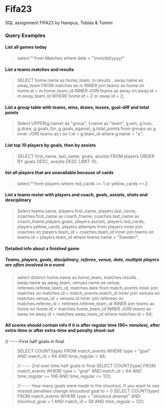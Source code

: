 # Fifa23

SQL assignment FIFA23 by Hampus, Tobias &amp; Tommi

### Query Examples

#### List all games today

> select \* from Matches
> where date = "(mm/dd/yyyy)"

#### List a teams matches and results

> SELECT home.name as home_team, m.results , away.name as away_team
> FROM matches as m
> INNER join teams as home
> on home.id = m.home_team_id
> INNER JOIN teams as away
> on away.id = m.away_team_id
> WHERE home.id = 2 or away.id = 2;

#### List a group table with teams, wins, draws, losses, goal-diff and total points

> Select UPPER(g.name) as "group", t.name as "team", g.win, g.loss, g.draw, g.goals_for, g.goals_against, g.total_points from groups as g
> inner JOIN teams as t
> on t.id = g.team_id
> where g.name = "a";

#### List top 10 players by goals, then by assists

> SELECT first_name, last_name, goals, assists
> FROM players
> ORDER BY goals DESC, assists DESC
> LIMIT 10;

#### list all players that are unavailable because of cards

> select \* from players
> where red_cards >= 1 or yellow_cards >=2;

#### List a teams roster with players and coach, goals, assists, shots and desciplinary

> Select teams.name, players.first_name, players.last_name, coaches.first_name as coach_fname, coaches.last_name as coach_lname,players.goals, players.assists, players.red_cards, players.yellow_cards, players.attempts from players
> inner join coaches
> on players.team_id = coaches.team_id
> inner join teams
> on teams.id = players.team_id
> where teams.name = "Sweden";

#### Detailed info about a finished game

##### Teams, players, goals, disciplinary, referee, venue, date, multiple players are often involved in a event

> select distinct home.name as home_team, matches.results , away.name as away_team, venues.name as venue, referees.referee_team_id, matches.date from match_events
> inner join matches
> on matches.id = match_events.match_id
> inner join venues
> on matches.venue_id = venues.id
> inner join referees
> on matches.referee_id = referees.referee_team_id
> INNER join teams as home
> on home.id = matches.home_team_id
> INNER JOIN teams as away
> on away.id = matches.away_team_id
> where matches.id = 64;

#### All scores should contain info if it is after regular time (90+ minutes), after extra-time or after extra-time and penalty shoot-out

// -----First half goals in final

> SELECT COUNT(type)
> FROM match_events
> WHERE type = "goal"
> AND match_id = 64
> AND time_regular < 46;

> //----- 2nd over time half goals in final
> SELECT COUNT(type)
> FROM match_events
> WHERE type = "goal"
> AND match_id = 64
> AND time_regular >= 106
> AND time_regular <= 120;

> //----- How many goals were made in the shootout, if you want to see missed penalties change shooutout goal to = 0
> SELECT COUNT(type)
> FROM match_events
> WHERE type = "shootout attempt"
> AND shootout_goal = 1
> AND match_id = 56
> AND time_regular = 120;
